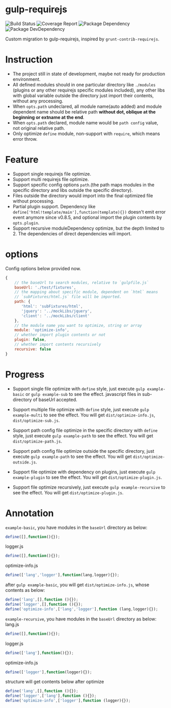 gulp-requirejs
==============
![Build Status](https://img.shields.io/travis/bornkiller/gulp-requirejs/master.svg?style=flat)
![Coverage Report](http://img.shields.io/coveralls/bornkiller/gulp-requirejs.svg?style=flat)
![Package Dependency](https://david-dm.org/bornkiller/gulp-requirejs.svg?style=flat)
![Package DevDependency](https://david-dm.org/bornkiller/gulp-requirejs/dev-status.svg?style=flat)

Custom migration to gulp-requirejs, inspired by `grunt-contrib-requirejs`. 

# Instruction
+ The project still in state of development, maybe not ready for production environment.
+ All defined modules should in one particular directory like `./modules` (plugins or any other requirejs
  specific modules included), any other libs with global variable outside the directory just import their
  contents, without any processing.
+ When `opts.path` undeclared, all module name(auto added) and module dependent name should be relative 
  path **without dot, oblique at the beginning or extname at the end**. 
+ When `opts.path` declared, module name would be `path config` value, not original relative path. 
+ Only optimize `define` module, non-support with `require`, which means error throw.

# Feature
+ Support single requirejs file optimize.
+ Support multi requirejs file optimize. 
+ Support specific config options `path`.(the path maps modules in the specific directory and libs outside
  the specific directory).
+ Files outside the directory would import into the final optimized file without processing. 
+ Partial plugin support. Dependency like `define['html!template/main'],function(template){})` doesn't 
  emit error event anymore since v0.8.5, and optional import the plugin contents by `opts.plugin`. 
+ Support recursive moduleDependency optimize, but the depth limited to 2. The dependencies of direct 
  dependencies will import.

# options
Config options below provided now.
```javascript
{
    // the baseUrl to search modules, relative to `gulpfile.js`
    baseUrl: './test/fixtures',
    // the mapping about specific module, dependent on `html` means 
    // `subFixtures/html.js` file will be imported.
    path: {
       'html': 'subFixtures/html',
       'jquery': '../mockLibs/jquery',
       'client': '../mockLibs/client'
    },
    // the module name you want to optimize, string or array
    module: 'optimize-info',
    // whether import plugin contents or not
    plugin: false, 
    // whether import contents recursively
    recursive: false
}
```

# Progress
+ Support single file optimize with `define` style, just execute `gulp example-basic` or 
  `gulp example-sub` to see the effect. javascript files in sub-directory of baseUrl accepted.

+ Support multiple file optimize with `define` style, just execute `gulp example-multi`
  to see the effect. You will get `dist/optimize-info.js`, `dist/optimize-sub.js`.

+ Support path config file optimize in the specific directory with `define` style, just 
  execute `gulp example-path` to see the effect. You will get `dist/optimize-path.js`.

+ Support path config file optimize outside the specific directory, just execute 
  `gulp example-path` to see the effect. You will get `dist/optimize-outside.js`.

+ Support file optimize with dependency on plugins, just execute `gulp example-plugin` 
  to see the effect. You will get `dist/optimize-plugin.js`.

+ Support file optimize recursively, just execute `gulp example-recursive` to see the
  effect. You will get `dist/optimize-plugin.js`.

# Annotation
`example-basic`, you have modules in the `baseUrl` directory as below:

```javascript
define([],function(){});
```
logger.js
```javascript
define([],function(){});
```
optimize-info.js
```javascript
define(['lang','logger'],function(lang,logger){});
```

after `gulp example-basic`, you will get `dist/optimize-info.js`, whose contents as below:
```javascript
define('lang',[],function (){});
define('logger',[],function (){});
define('optimize-info',['lang','logger'],function (lang,logger){});
```

`example-recursive`, you have modules in the `baseUrl` directory as below:
lang.js
```javascript
define([],function(){});
```
logger.js
```javascript
define(['lang'],function(){});
```
optimize-info.js
```javascript
define(['logger'],function(logger){});
```
structure will get contents below after optimize
```javascript
define('lang',[],function (){});
define('logger',['lang'],function (){});
define('optimize-info',['logger'],function (logger){});
```
